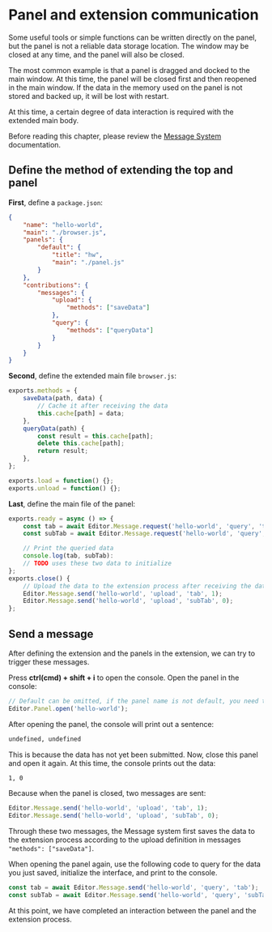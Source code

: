 # Panel and extension communication

Some useful tools or simple functions can be written directly on the panel, but the panel is not a reliable data storage location. The window may be closed at any time, and the panel will also be closed.

The most common example is that a panel is dragged and docked to the main window. At this time, the panel will be closed first and then reopened in the main window. If the data in the memory used on the panel is not stored and backed up, it will be lost with restart.

At this time, a certain degree of data interaction is required with the extended main body.

Before reading this chapter, please review the [Message System](./messages.md) documentation.

## Define the method of extending the top and panel

**First**, define a `package.json`:

```json
{
    "name": "hello-world",
    "main": "./browser.js",
    "panels": {
        "default": {
            "title": "hw",
            "main": "./panel.js"
        }
    },
    "contributions": {
        "messages": {
            "upload": {
                "methods": ["saveData"]
            },
            "query": {
                "methods": ["queryData"]
            }
        }
    }
}
```

**Second**, define the extended main file `browser.js`:

```javascript
exports.methods = {
    saveData(path, data) {
        // Cache it after receiving the data
        this.cache[path] = data;
    },
    queryData(path) {
        const result = this.cache[path];
        delete this.cache[path];
        return result;
    },
};

exports.load = function() {};
exports.unload = function() {};
```

**Last**, define the main file of the panel:

```javascript
exports.ready = async () => {
    const tab = await Editor.Message.request('hello-world', 'query', 'tab');
    const subTab = await Editor.Message.request('hello-world', 'query', 'subTab');

    // Print the queried data
    console.log(tab, subTab):
    // TODO uses these two data to initialize
};
exports.close() {
    // Upload the data to the extension process after receiving the data
    Editor.Message.send('hello-world', 'upload', 'tab', 1);
    Editor.Message.send('hello-world', 'upload', 'subTab', 0);
};
```

## Send a message

After defining the extension and the panels in the extension, we can try to trigger these messages.

Press **ctrl(cmd) + shift + i** to open the console. Open the panel in the console:

```javascript
// Default can be omitted, if the panel name is not default, you need to fill in'hello-world.xxx'
Editor.Panel.open('hello-world');
```

After opening the panel, the console will print out a sentence:

```sh
undefined, undefined
```

This is because the data has not yet been submitted. Now, close this panel and open it again. At this time, the console prints out the data:

```sh
1, 0
```

Because when the panel is closed, two messages are sent:

```javascript
Editor.Message.send('hello-world', 'upload', 'tab', 1);
Editor.Message.send('hello-world', 'upload', 'subTab', 0);
```

Through these two messages, the Message system first saves the data to the extension process according to the upload definition in messages `"methods": ["saveData"]`.

When opening the panel again, use the following code to query for the data you just saved, initialize the interface, and print to the console.

```javascript
const tab = await Editor.Message.send('hello-world', 'query', 'tab');
const subTab = await Editor.Message.send('hello-world', 'query', 'subTab');
```

At this point, we have completed an interaction between the panel and the extension process.
